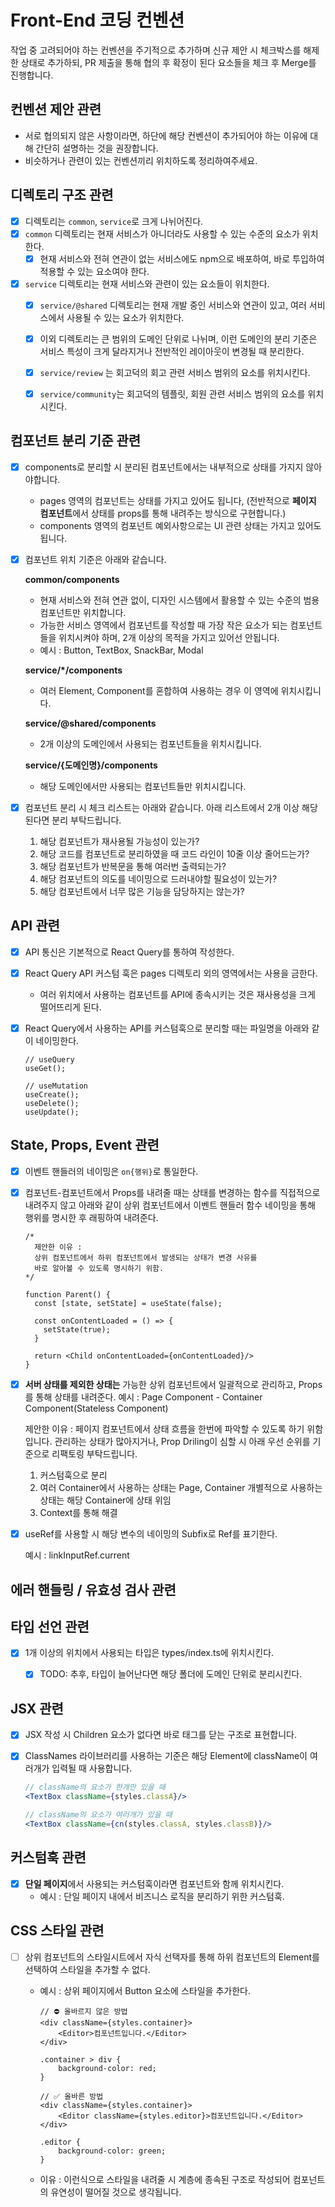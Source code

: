 # Front-End 코딩 컨벤션

작업 중 고려되어야 하는 컨벤션을 주기적으로 추가하며
신규 제안 시 체크박스를 해제한 상태로 추가하되, PR 제출을 통해 협의 후 확정이 된다 요소들을 체크 후 Merge를 진행합니다.



## 컨벤션 제안 관련

* 서로 협의되지 않은 사항이라면, 하단에 해당 컨벤션이 추가되어야 하는 이유에 대해 간단히 설명하는 것을 권장합니다.
* 비슷하거나 관련이 있는 컨벤션끼리 위치하도록 정리하여주세요.



## 디렉토리 구조 관련

* [x] 디렉토리는 `common`, `service`로 크게 나뉘어진다.
* [x] `common` 디렉토리는 현재 서비스가 아니더라도 사용할 수 있는 수준의 요소가 위치한다.
  * [x] 현재 서비스와 전혀 연관이 없는 서비스에도 npm으로 배포하여, 바로 투입하여 적용할 수 있는 요소여야 한다.
* [x] `service` 디렉토리는 현재 서비스와 관련이 있는 요소들이 위치한다.
  * [x] `service/@shared` 디렉토리는 현재 개발 중인 서비스와 연관이 있고, 여러 서비스에서 사용될 수 있는 요소가 위치한다.
  * [x] 이외 디렉토리는 큰 범위의 도메인 단위로 나뉘며, 이런 도메인의 분리 기준은 서비스 특성이 크게 달라지거나 전반적인 레이아웃이 변경될 때 분리한다.
  * [x] `service/review` 는 회고덕의 회고 관련 서비스 범위의 요소를 위치시킨다.
  * [x] `service/community`는 회고덕의 템플릿, 회원 관련 서비스 범위의 요소를 위치시킨다.



## 컴포넌트 분리 기준 관련

* [x] components로 분리할 시 분리된 컴포넌트에서는 내부적으로 상태를 가지지 않아야합니다.
  * pages 영역의 컴포넌트는 상태를 가지고 있어도 됩니다, (전반적으로 **페이지 컴포넌트**에서 상태를 props를 통해 내려주는 방식으로 구현합니다.)
  * components 영역의 컴포넌트 예외사항으로는 UI 관련 상태는 가지고 있어도 됩니다.

* [x] 컴포넌트 위치 기준은 아래와 같습니다.

  **common/components**

  * 현재 서비스와 전혀 연관 없이, 디자인 시스템에서 활용할 수 있는 수준의 범용 컴포넌트만 위치합니다.
  * 가능한 서비스 영역에서 컴포넌트를 작성할 때 가장 작은 요소가 되는 컴포넌트들을 위치시켜야 하며, 2개 이상의 목적을 가지고 있어선 안됩니다.
  * 예시 : Button, TextBox, SnackBar, Modal

  **service/*/components**

  * 여러 Element, Component를 혼합하여 사용하는 경우 이 영역에 위치시킵니다.

  **service/@shared/components**

  * 2개 이상의 도메인에서 사용되는 컴포넌트들을 위치시킵니다.

  **service/{도메인명}/components**

  * 해당 도메인에서만 사용되는 컴포넌트들만 위치시킵니다.

* [x] 컴포넌트 분리 시 체크 리스트는 아래와 같습니다. 아래 리스트에서 2개 이상 해당된다면 분리 부탁드립니다.
  1. 해당 컴포넌트가 재사용될 가능성이 있는가?
  2. 해당 코드를 컴포넌트로 분리하였을 때 코드 라인이 10줄 이상 줄어드는가?
  3. 해당 컴포넌트가 반복문을 통해 여러번 출력되는가?
  4. 해당 컴포넌트의 의도를 네이밍으로 드러내야할 필요성이 있는가?
  5. 해당 컴포넌트에서 너무 많은 기능을 담당하지는 않는가?



## API 관련

* [x] API 통신은 기본적으로 React Query를 통하여 작성한다.
* [x] React Query API 커스텀 훅은 pages 디렉토리 외의 영역에서는 사용을 금한다.
  * 여러 위치에서 사용하는 컴포넌트를 API에 종속시키는 것은 재사용성을 크게 떨어뜨리게 된다.

* [x] React Query에서 사용하는 API를 커스텀훅으로 분리할 때는 파일명을 아래와 같이 네이밍한다.

  ```react
  // useQuery
  useGet();
  
  // useMutation
  useCreate();
  useDelete();
  useUpdate();
  ```



## State, Props, Event 관련

* [x] 이벤트 핸들러의 네이밍은 `on{행위}`로 통일한다.

* [x] 컴포넌트-컴포넌트에서 Props를 내려줄 때는 상태를 변경하는 함수를 직접적으로 내려주지 않고
  아래와 같이 상위 컴포넌트에서 이벤트 핸들러 함수 네이밍을 통해 행위를 명시한 후 래핑하여 내려준다.

  ```react
  /*
  	제안한 이유 : 
  	상위 컴포넌트에서 하위 컴포넌트에서 발생되는 상태가 변경 사유를
  	바로 알아볼 수 있도록 명시하기 위함.
  */
  
  function Parent() {
  	const [state, setState] = useState(false);
    
    const onContentLoaded = () => {
      setState(true);
    }
  
  	return <Child onContentLoaded={onContentLoaded}/>
  }
  ```

* [x] **서버 상태를 제외한 상태는** 가능한 상위 컴포넌트에서 일괄적으로 관리하고, Props를 통해 상태를 내려준다.
  예시 : Page Component - Container Component(Stateless Component)

  제안한 이유 : 페이지 컴포넌트에서 상태 흐름을 한번에 파악할 수 있도록 하기 위함입니다.
  관리하는 상태가 많아지거나, Prop Driling이 심할 시 아래 우선 순위를 기준으로 리팩토링 부탁드립니다.

  1. 커스텀훅으로 분리
  2. 여러 Container에서 사용하는 상태는 Page, Container 개별적으로 사용하는 상태는 해당 Container에 상태 위임
  3. Context를 통해 해결

* [x] useRef를 사용할 시 해당 변수의 네이밍의 Subfix로 Ref를 표기한다.

  예시 : linkInputRef.current





## 에러 핸들링 / 유효성 검사 관련





## 타입 선언 관련

* [x] 1개 이상의 위치에서 사용되는 타입은 types/index.ts에 위치시킨다.
  * [x] TODO: 추후, 타입이 늘어난다면 해당 폴더에 도메인 단위로 분리시킨다.



## JSX 관련

* [x] JSX 작성 시 Children 요소가 없다면 바로 태그를 닫는 구조로 표현합니다.

* [x] ClassNames 라이브러리를 사용하는 기준은 해당 Element에 className이 여러개가 입력될 때 사용합니다.

  ```jsx
  // className의 요소가 한개만 있을 때
  <TextBox className={styles.classA}/>
  
  // className의 요소가 여러개가 있을 때
  <TextBox className={cn(styles.classA, styles.classB)}/>
  ```

  



## 커스텀훅 관련

* [x] **단일 페이지**에서 사용되는 커스텀훅이라면 컴포넌트와 함께 위치시킨다.
  * 예시 : 단일 페이지 내에서 비즈니스 로직을 분리하기 위한 커스텀훅.



## CSS 스타일 관련

* [ ] 상위 컴포넌트의 스타일시트에서 자식 선택자를 통해 하위 컴포넌트의 Element를 선택하여 스타일을 추가할 수 없다.

  * 예시 : 상위 페이지에서 Button 요소에 스타일을 추가한다.

    ```
    // ⛔️ 올바르지 않은 방법
    <div className={styles.container}>
    	<Editor>컴포넌트입니다.</Editor>
    </div>
    
    .container > div {
    	background-color: red;
    }
    
    // ✅ 올바른 방법
    <div className={styles.container}>
    	<Editor className={styles.editor}>컴포넌트입니다.</Editor>
    </div>
    
    .editor {
    	background-color: green;
    }
    ```

  * 이유 : 이런식으로 스타일을 내려줄 시 계층에 종속된 구조로 작성되어 컴포넌트의 유연성이 떨어질 것으로 생각됩니다.
